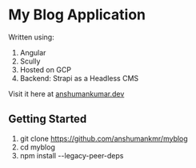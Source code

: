 # My Blog Application

Written using:

1) Angular
2) Scully
3) Hosted on GCP
4) Backend: Strapi as a Headless CMS

Visit it here at [anshumankumar.dev](https://www.anshumankumar.dev/)

## Getting Started
1) git clone https://github.com/anshumankmr/myblog
2) cd myblog
3) npm install --legacy-peer-deps

